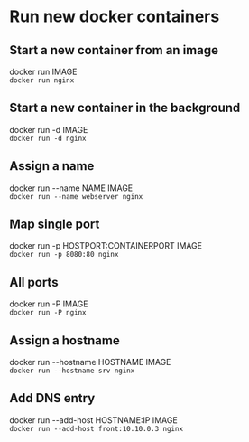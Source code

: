 # Run new docker containers

## Start a new container from an image
docker run IMAGE  
`docker run nginx`

## Start a new container in the background
docker run -d IMAGE  
`docker run -d nginx`

## Assign a name
docker run --name NAME IMAGE  
`docker run --name webserver nginx`

## Map single port
docker run -p HOSTPORT:CONTAINERPORT IMAGE  
`docker run -p 8080:80 nginx`

## All ports
docker run -P IMAGE  
`docker run -P nginx`

## Assign a hostname
docker run --hostname HOSTNAME IMAGE  
`docker run --hostname srv nginx`

## Add DNS entry
docker run --add-host HOSTNAME:IP IMAGE  
`docker run --add-host front:10.10.0.3 nginx`
